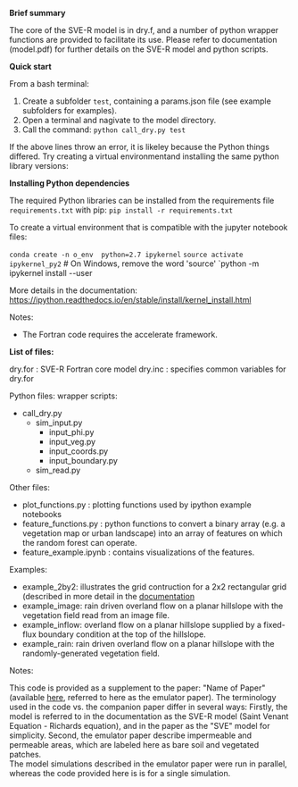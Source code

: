 __Brief summary__

The core of the SVE-R model is in dry.f, and a number of python wrapper functions are provided to facilitate its use.  Please refer to documentation (model.pdf) for further details on the SVE-R model and python scripts.

__Quick start__

From a bash terminal: 

1. Create a subfolder `test`, containing a params.json file (see example subfolders for examples).  
2. Open a terminal and nagivate to the model directory.
3. Call the command: `python call_dry.py test`

If the above lines throw an error, it is likeley because the Python things differed. Try creating a virtual environmentand installing the same python library versions:

__Installing Python dependencies__

The required Python libraries can be installed from the requirements file `requirements.txt` with pip:
`pip install -r requirements.txt`

To create a virtual environment that is compatible with the jupyter notebook files:

`conda create -n o_env  python=2.7 ipykernel`
`source activate ipykernel_py2`    # On Windows, remove the word 'source'
`python -m ipykernel install --user

More details in the documentation:  https://ipython.readthedocs.io/en/stable/install/kernel_install.html


Notes:
- The Fortran code requires the accelerate framework.



__List of files:__

dry.for  : SVE-R Fortran core model
dry.inc  : specifies common variables for dry.for


Python files:
wrapper scripts:
* call\_dry.py
   * sim\_input.py
      * input\_phi.py
      * input\_veg.py
      * input\_coords.py
      * input\_boundary.py
   * sim\_read.py


Other files:
- plot\_functions.py  : plotting functions used by ipython example notebooks
- feature\_functions.py : python functions to convert a binary array (e.g. a vegetation map or urban landscape) into an array of features on which the random forest can operate.
- feature\_example.ipynb : contains visualizations of the features.

Examples: 
* example\_2by2:  illustrates the grid contruction for a 2x2 rectangular grid (described in more detail in the 
 [documentation](https://github.com/octavia-crompton/SVE-R/blob/master/doc/model.pdf "Title")
* example\_image: rain driven overland flow on a planar hillslope with the vegetation field read from an image file.
* example\_inflow: overland flow on a planar hillslope supplied by a fixed-flux boundary condition at the top of the hillslope.   
* example\_rain:  rain driven overland flow on a planar hillslope with the randomly-generated vegetation field.

Notes:
 
This code is provided as a supplement to the paper: "Name of Paper" (available 
 [here](http://example.com "Title"), referred to here as the emulator paper).
 The terminology used in the code vs. the companion paper differ in several ways:
Firstly, the model is referred to in the documentation as the SVE-R model (Saint Venant Equation - Richards equation), and in the paper as the "SVE" model for simplicity. 
Second, the emulator paper describe impermeable and permeable areas, which are labeled here as bare soil and vegetated patches.  
The model simulations described in the emulator paper were run in parallel, whereas the code provided here is is for a single simulation.

